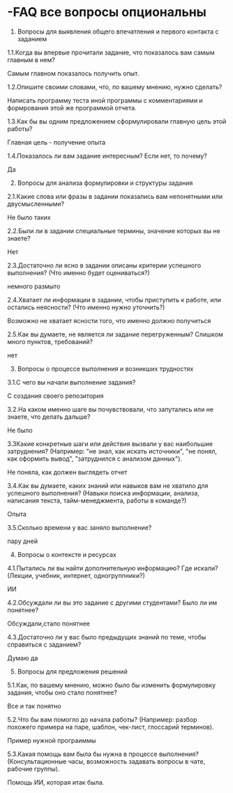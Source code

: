 # -FAQ  все вопросы опциональны
1. Вопросы для выявления общего впечатления и первого контакта с заданием


1.1.Когда вы впервые прочитали задание, что показалось вам самым главным в нем? 

Самым главном показалось получить опыт.

1.2.Опишите своими словами, что, по вашему мнению, нужно сделать? 

Написать программу теста иной программы с комментариями и формрования этой же программой отчета.

1.3.Как бы вы одним предложением сформулировали главную цель этой работы?

Главная цель - получение опыта

1.4.Показалось ли вам задание интересным? Если нет, то почему?

Да

2. Вопросы для анализа формулировки и структуры задания

2.1.Какие слова или фразы в задании показались вам непонятными или двусмысленными?

Не было таких

2.2.Были ли в задании специальные термины, значение которых вы не знаете?

Нет

2.3.Достаточно ли ясно в задании описаны критерии успешного выполнения? (Что именно будет оцениваться?)

немного размыто

2.4.Хватает ли информации в задании, чтобы приступить к работе, или остались неясности? (Что именно нужно уточнить?)

Возможно не хватает ясности того, что именно должно получиться

2.5.Как вы думаете, не является ли задание перегруженным? Слишком много пунктов, требований?

нет

3. Вопросы о процессе выполнения и возникших трудностях

3.1.С чего вы начали выполнение задания? 

С создания своего репозитория

3.2.На каком именно шаге вы почувствовали, что запутались или не знаете, что делать дальше?

Не было

3.3Какие конкретные шаги или действия вызвали у вас наибольшие затруднения? (Например: "не знал, как искать источники", "не понял, как оформить вывод", "затруднился с анализом данных").

Не поняла, как должен выглядеть отчет

3.4.Как вы думаете, каких знаний или навыков вам не хватило для успешного выполнения? (Навыки поиска информации, анализа, написания текста, тайм-менеджмента, работы в команде?)

Опыта

3.5.Сколько времени у вас заняло выполнение?

пару дней

4. Вопросы о контексте и ресурсах


4.1.Пытались ли вы найти дополнительную информацию? Где искали? (Лекции, учебник, интернет, одногруппники?)

ИИ

4.2.Обсуждали ли вы это задание с другими студентами? Было ли им понятнее?

Обсуждали,стало понятнее

4.3.Достаточно ли у вас было предыдущих знаний по теме, чтобы справиться с заданием?

Думаю да


5. Вопросы для предложения решений 

5.1.Как, по вашему мнению, можно было бы изменить формулировку задания, чтобы оно стало понятнее?

Все и так понятно

5.2.Что бы вам помогло до начала работы? (Например: разбор похожего примера на паре, шаблон, чек-лист, глоссарий терминов).

Пример нужной програиммы

5.3.Какая помощь вам была бы нужна в процессе выполнения? (Консультационные часы, возможность задавать вопросы в чате, рабочие группы).

Помощь ИИ, которая итак была.


